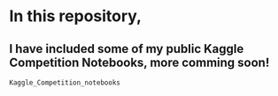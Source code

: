 # In this repository, 
## I have included some of my public Kaggle Competition Notebooks, more comming soon!
```
Kaggle_Competition_notebooks
```
